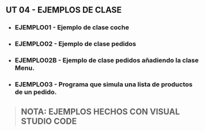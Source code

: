 ## UT 04 - EJEMPLOS DE CLASE
- ### EJEMPLO01 - Ejemplo de clase coche
- ### EJEMPLO02 - Ejemplo de clase pedidos
- ### EJEMPLO02B - Ejemplo de clase pedidos añadiendo la clase Menu.
- ### EJEMPLO03 - Programa que simula una lista de productos de un pedido.
> ## NOTA: EJEMPLOS HECHOS CON VISUAL STUDIO CODE
